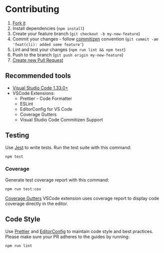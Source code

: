# Contributing

1. [Fork it](https://help.github.com/articles/fork-a-repo/)
2. Install dependencies (`npm install`)
3. Create your feature branch (`git checkout -b my-new-feature`)
4. Commit your changes - follow [commitizen](https://github.com/commitizen/cz-cli) convention (`git commit -am 'feat(cli): added some feature'`)
5. Lint and test your changes (`npm run lint && npm test`)
6. Push to the branch (`git push origin my-new-feature`)
7. [Create new Pull Request](https://help.github.com/articles/creating-a-pull-request/)

## Recommended tools

- [Visual Studio Code 1.33.0+](https://code.visualstudio.com/)
- VSCode Extensions:
  - Prettier - Code Formatter
  - ESLint
  - EditorConfig for VS Code
  - Coverage Gutters
  - Visual Studio Code Commitizen Support

## Testing

Use [Jest](https://jestjs.io) to write tests. Run the test suite with this command:

```
npm test
```

### Coverage

Generate test coverage report with this command:

```
npm run test:cov
```

[Coverage Gutters](https://marketplace.visualstudio.com/items?itemName=ryanluker.vscode-coverage-gutters) VSCode extension uses coverage report to display code coverage directly in the editor.

## Code Style

Use [Prettier](https://prettier.io/) and [EditorConfig](http://editorconfig.org) to maintain code style and best practices. Please make sure your PR adheres to the guides by running:

```
npm run lint
```

